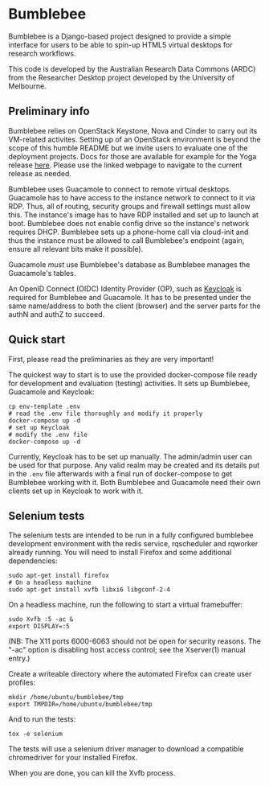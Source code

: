 # Bumblebee

Bumblebee is a Django-based project designed to provide a simple interface for
users to be able to spin-up HTML5 virtual desktops for research workflows.

This code is developed by the Australian Research Data Commons (ARDC) from
the Researcher Desktop project developed by the University of Melbourne.

## Preliminary info

Bumblebee relies on OpenStack Keystone, Nova and Cinder to carry out its
VM-related activites. Setting up of an OpenStack environment is beyond the
scope of this humble README but we invite users to evaluate one of the
deployment projects. Docs for those are available for example for the Yoga
release [here](https://docs.openstack.org/yoga/deploy/). Please use the linked
webpage to navigate to the current release as needed.

Bumblebee uses Guacamole to connect to remote virtual desktops. Guacamole has to
have access to the instance network to connect to it via RDP. Thus, all of
routing, security groups and firewall settings must allow this. The instance's
image has to have RDP installed and set up to launch at boot. Bumblebee does not
enable config drive so the instance's network requires DHCP. Bumblebee sets up
a phone-home call via cloud-init and thus the instance must be allowed to call
Bumblebee's endpoint (again, ensure all relevant bits make it possible).

Guacamole *must* use Bumblebee's database as Bumblebee manages the Guacamole's
tables.

An OpenID Connect (OIDC) Identity Provider (OP), such as
[Keycloak](https://www.keycloak.org/)
is required for Bumblebee and Guacamole. It has to be presented under the same
name/address to both the client (browser) and the server parts for the authN
and authZ to succeed.

## Quick start

First, please read the preliminaries as they are very important!

The quickest way to start is to use the provided docker-compose file ready for
development and evaluation (testing) activities. It sets up Bumblebee,
Guacamole and Keycloak:

```shell
cp env-template .env
# read the .env file thoroughly and modify it properly
docker-compose up -d
# set up Keycloak
# modify the .env file
docker-compose up -d
```

Currently, Keycloak has to be set up manually. The admin/admin user can be
used for that purpose. Any valid realm may be created and its details put
in the ``.env`` file afterwards with a final run of docker-compose to get
Bumblebee working with it. Both Bumblebee and Guacamole need their own
clients set up in Keycloak to work with it.

## Selenium tests

The selenium tests are intended to be run in a fully configured bumblebee
development environment with the redis service, rqscheduler and rqworker
already running.  You will need to install Firefox and some additional
dependencies:

```
sudo apt-get install firefox
# On a headless machine
sudo apt-get install xvfb libxi6 libgconf-2-4
```

On a headless machine, run the following to start a virtual framebuffer:

```
sudo Xvfb :5 -ac &
export DISPLAY=:5
```

(NB: The X11 ports 6000-6063 should not be open for security reasons.  The
"-ac" option is disabling host access control; see the Xserver(1) manual
entry.)

Create a writeable directory where the automated Firefox can create
user profiles:


```
mkdir /home/ubuntu/bumblebee/tmp
export TMPDIR=/home/ubuntu/bumblebee/tmp
```

And to run the tests:

```
tox -e selenium
```

The tests will use a selenium driver manager to download a compatible
chromedriver for your installed Firefox.

When you are done, you can kill the Xvfb process.
